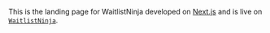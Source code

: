 This is the landing page for WaitlistNinja developed on [Next.js](https://nextjs.org/) and is live on [`WaitlistNinja`](https://www.waitlistninja.com).

